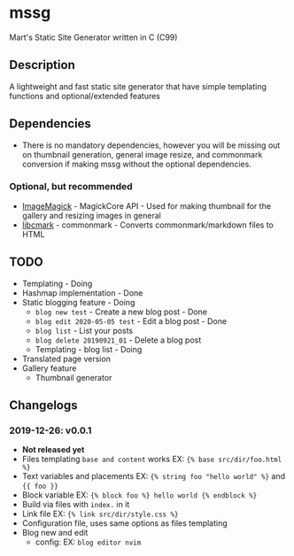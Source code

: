 # mssg
Mart's Static Site Generator written in C (C99)

## Description
A lightweight and fast static site generator that have simple templating functions and optional/extended features

## Dependencies
* There is no mandatory dependencies, however you will be missing out on thumbnail generation, general image resize, and commonmark conversion if making mssg without the optional dependencies.
### Optional, but recommended
* [ImageMagick](https://imagemagick.org/api/resize.php#ThumbnailImage) - MagickCore API - Used for making thumbnail for the gallery and resizing images in general
* [libcmark](https://github.com/commonmark/cmark) - commonmark - Converts commonmark/markdown files to HTML

## TODO
* Templating - Doing
* Hashmap implementation - Done
* Static blogging feature - Doing
  * `blog new test` - Create a new blog post - Done
  * `blog edit 2020-05-05 test` - Edit a blog post - Done
  * `blog list` - List your posts
  * `blog delete 20190921_01` - Delete a blog post
  * Templating - blog list - Doing
* Translated page version
* Gallery feature
  * Thumbnail generator

## Changelogs
### 2019-12-26: v0.0.1
* **Not released yet**
* Files templating `base and content` works EX: `{% base src/dir/foo.html %}`
* Text variables and placements EX: `{% string foo "hello world" %}` and `{{ foo }}`
* Block variable EX: `{% block foo %} hello world {% endblock %}`
* Build via files with `index.` in it
* Link file EX: `{% link src/dir/style.css %}`
* Configuration file, uses same options as files templating
* Blog new and edit
  * config: EX: `blog editor nvim`

